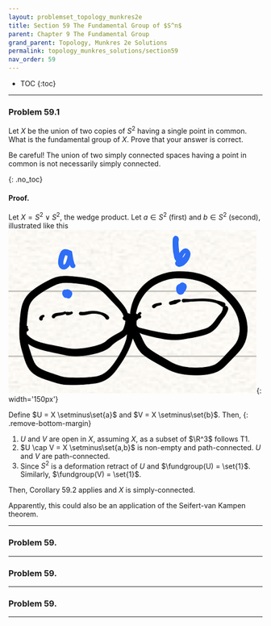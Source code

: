 ```yaml
---
layout: problemset_topology_munkres2e
title: Section 59 The Fundamental Group of $S^n$
parent: Chapter 9 The Fundamental Group
grand_parent: Topology, Munkres 2e Solutions
permalink: topology_munkres_solutions/section59
nav_order: 59
---
```


* TOC
{:toc}

---

<div class='problem_stmt completed' markdown='1'>

### Problem 59.1
Let $X$ be the union of two copies of $S^2$ having a single point in common. What is the fundamental group of $X$. Prove that your answer is correct.

<div class='problem_notes' markdown='1'>
Be careful! The union of two simply connected spaces having a point in common is not necessarily simply connected.
</div>

{: .no_toc}
#### Proof.
Let $X = S^2 \vee S^2$, the wedge product. Let $a \in S^2$ (first) and $b \in S^2$ (second), illustrated like this
![](/assets/images_tm2e/q59.1_wedgeproduct.png){: width='150px'}

Define $U = X \setminus\set{a}$ and $V = X \setminus\set{b}$. Then,
{: .remove-bottom-margin}
1. $U$ and $V$ are open in $X$, assuming $X$, as a subset of $\R^3$ follows T1.
2. $U \cap V = X \setminus\set{a,b}$ is non-empty and path-connected. $U$ and $V$ are path-connected.
3. Since $S^2$ is a deformation retract of $U$ and $\fundgroup(U) = \set{1}$. Similarly, $\fundgroup(V) = \set{1}$.

Then, Corollary 59.2 applies and $X$ is simply-connected.

<div class='problem_notes' markdown='1'>
Apparently, this could also be an application of the Seifert-van Kampen theorem.
</div>

</div>

---

<div class='problem_stmt in_progress' markdown='1'>

### Problem 59.

</div>

---

<div class='problem_stmt in_progress' markdown='1'>

### Problem 59.

</div>

---

<div class='problem_stmt in_progress' markdown='1'>

### Problem 59.

</div>

---
